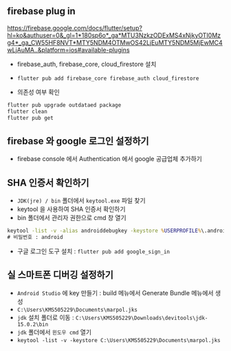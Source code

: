## firebase plug in

https://firebase.google.com/docs/flutter/setup?hl=ko&authuser=0&_gl=1*180sp6o*_ga*MTU3NzkzODExMS4xNjkyOTI0Mzg4*_ga_CW55HF8NVT*MTY5NDM4OTMwOS42LjEuMTY5NDM5MjEwMC4wLjAuMA..&platform=ios#available-plugins

- firebase_auth, firebase_core, cloud_firestore 설치
- `flutter pub add firebase_core firebase_auth cloud_firestore`

- 의존성 여부 확인

```bash
flutter pub upgrade outdataed package
flutter clean
flutter pub get
```

## firebase 와 google 로그인 설정하기

- firebase console 에서 Authentication 에서 google 공급업체 추가하기

## SHA 인증서 확인하기

- `JDK(jre) / bin` 폴더에서 `keytool.exe` 파일 찾기
- keytool 을 사용하여 SHA 인증서 확인하기
- bin 폴더에서 관리자 권한으로 cmd 창 열기

```cmd
keytool -list -v -alias androiddebugkey -keystore %USERPROFILE%\.android\debug.keystore
# 비밀번호 : android
```

- 구글 로그인 도구 설치 : `flutter pub add google_sign_in`

## 실 스마트폰 디버깅 설정하기

- `Android Studio` 에 key 만들기 : build 메뉴에서 Generate Bundle 메뉴에서 생성
- `C:\Users\KMS505229\Documents\marpol.jks`
- `jdk` 설치 폴더로 이동 : `C:\Users\KMS505229\Downloads\devitools\jdk-15.0.2\bin`
- `jdk` 폴더에서 `윈도우 cmd` 열기
- `keytool -list -v -keystore C:\Users\KMS505229\Documents\marpol.jks`
